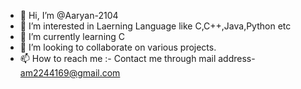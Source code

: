 - 👋 Hi, I’m @Aaryan-2104
- 👀 I’m interested in Laerning Language like C,C++,Java,Python etc
- 🌱 I’m currently learning C
- 💞️ I’m looking to collaborate on various projects.
- 📫 How to reach me :- Contact me through mail address- am2244169@gmail.com

<!---
Aaryan-2104/Aaryan-2104 is a ✨ special ✨ repository because its `README.md` (this file) appears on your GitHub profile.
You can click the Preview link to take a look at your changes.
--->
